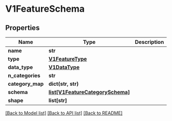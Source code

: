 # V1FeatureSchema

## Properties
Name | Type | Description | Notes
------------ | ------------- | ------------- | -------------
**name** | **str** |  | 
**type** | [**V1FeatureType**](V1FeatureType.md) |  | 
**data_type** | [**V1DataType**](V1DataType.md) |  | [optional] 
**n_categories** | **str** |  | [optional] 
**category_map** | **dict(str, str)** |  | [optional] 
**schema** | [**list[V1FeatureCategorySchema]**](V1FeatureCategorySchema.md) |  | [optional] 
**shape** | **list[str]** |  | [optional] 

[[Back to Model list]](../README.md#documentation-for-models) [[Back to API list]](../README.md#documentation-for-api-endpoints) [[Back to README]](../README.md)


